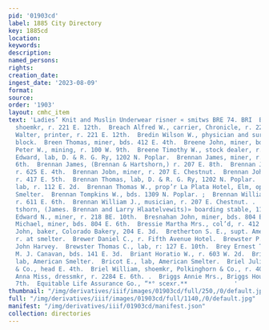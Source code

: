 ```yaml
---
pid: '01903cd'
label: 1885 City Directory
key: 1885cd
location: 
keywords: 
description: 
named_persons: 
rights: 
creation_date: 
ingest_date: '2023-08-09'
format: 
source: 
order: '1903'
layout: cmhc_item
text: 'Ladies’ Knit and Muslin Underwear risner « smitws BRE 74. BRI  Breach Alfred,
  shoemkr, r. 221 E. 12th.  Breach Alfred W., carrier, Chronicle, r. 221 E. 12th.  Breach
  Walter, printer, r. 221 E. 12th.  Bredin Wilson W., physician and surgeon, 3 Boston
  block.  Breen Thomas, miner, bds. 412 E. 4th.  Breene John, miner, bds. 509 E. 4th.  Breene
  Peter W., mining, r. 100 W. 9th.  Breene Timothy W., stock dealer, r. 330 E. 5th.  Brennan
  Edward, lab, D. & R. G. Ry, 1202 N. Poplar.  Brennan James, miner, r. rear 400 E.
  6th.  Brennan James, (Brennan & Hartshorn,) r. 207 E. 8th.  Brennan John, miner,
  r. 625 E. 4th.  Brennan Jobn, miner, r. 207 E. Chestnut.  Brennan John J., conductor,
  r. 417 E. 5th.  Brennan Thomas, lab, D. & R. G. Ry, 1202 N. Poplar.  Brennan, Thomas,
  lab, r. 112 E. 2d.  Brennan Thomas W., prop’r La Plata Hotel, Elm, opp. La Plata
  Smelter.  Brennan Tompkins W., bds. 1309 N. Poplar. ;  Brennan William, engineer,
  r. 611 E. 6th.  Brennan William J., musician, r. 207 E. Chestnut. .  Brennan & Har
  tshorn, (James. Brennan and Larry Hlaatelvewits)» boarding stable, 116 W. 3d.  Bresnahan
  Edward N., miner, r. 218 BE. 10th.  Bresnahan John, miner, bds. 804 E. 6th.  Bresnahan
  Michael, miner, bds. 804 E. 6th.  Bressie Martha Mrs., col’d, r. 412 N. Spruce.  Breus
  John, baker, Colorado Bakery, 204 E. 3d.  Bretherton S. E., supt. American Smelter,
  r. at smelter.  Brewer Daniel C., r. Fifth Avenue Hotel.  Brewster P. C., yardman,
  John Harvey.  Brewster Thomas C., lab, r: 127 E. 10th.  Brey Ernest T., tailor,
  M. J. Canavan, bds. 141 E. 3d.  Briant Horatio W., r. 603 W. 2d.  Brice Barney,
  lab, American Smelter.  Bricot E., lab, American Smelter.  Briel Julius, clk, Markt
  & Co., head E. 4th.  Briel William, shoemkr, Polkinghorn & Co., r. 406 W. 4th.  Briggs
  Anna Miss, dressmkr, r. 2284 E. 6th. .  Briggs Annie Mrs., Briggs House, 231 E.
  7th.  Equitable Life Assurance Go., “*° scexr.**             '
thumbnail: "/img/derivatives/iiif/images/01903cd/full/250,/0/default.jpg"
full: "/img/derivatives/iiif/images/01903cd/full/1140,/0/default.jpg"
manifest: "/img/derivatives/iiif/01903cd/manifest.json"
collection: directories
---
```


